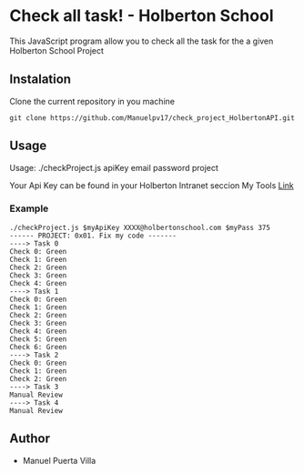 # Check all task! - Holberton School

This JavaScript program allow you to check all the task for the a given Holberton School Project

## Instalation

Clone the current repository in you machine

```
git clone https://github.com/Manuelpv17/check_project_HolbertonAPI.git
```

## Usage

Usage: ./checkProject.js apiKey email password project

Your Api Key can be found in your Holberton Intranet seccion My Tools [Link](https://intranet.hbtn.io/dashboards/my_tools)

### Example

```
./checkProject.js $myApiKey XXXX@holbertonschool.com $myPass 375
------ PROJECT: 0x01. Fix my code -------
----> Task 0
Check 0: Green
Check 1: Green
Check 2: Green
Check 3: Green
Check 4: Green
----> Task 1
Check 0: Green
Check 1: Green
Check 2: Green
Check 3: Green
Check 4: Green
Check 5: Green
Check 6: Green
----> Task 2
Check 0: Green
Check 1: Green
Check 2: Green
----> Task 3
Manual Review
----> Task 4
Manual Review

```

## Author

- Manuel Puerta Villa
